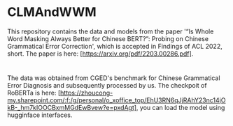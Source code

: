 # CLMAndWWM
This repository contains the data and models from the paper '“Is Whole Word Masking Always Better for Chinese BERT?”: Probing on Chinese Grammatical Error Correction', which is accepted in Findings of ACL 2022, short. The paper is here: [https://arxiv.org/pdf/2203.00286.pdf].
#
The data was obtained from CGED's benchmark for Chinese Grammatical Error Diagnosis and subsequently processed by us.
The checkpoit of RoBERTa is here: [https://zhoucong-my.sharepoint.com/:f:/g/personal/o_xoffice_top/EhU3RN6qJjRAhY23nc14jOkB-_hm7kIOOCBxmMGdEwBvew?e=pxdAgt], you can load the model using hugginface interfaces.
